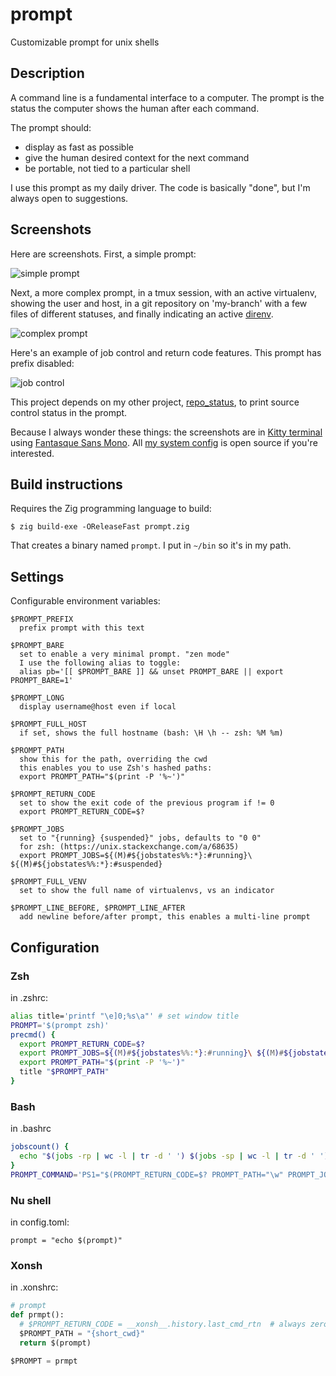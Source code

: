# prompt

Customizable prompt for unix shells

## Description

A command line is a fundamental interface to a computer. The prompt is the
status the computer shows the human after each command.

The prompt should:

- display as fast as possible
- give the human desired context for the next command
- be portable, not tied to a particular shell

I use this prompt as my daily driver. The code is basically "done", but I'm always open to suggestions.

## Screenshots

Here are screenshots. First, a simple prompt:

![simple prompt](../media/short.png?raw=true)

Next, a more complex prompt, in a tmux session, with an active virtualenv, showing the user and host, in a git repository on 'my-branch' with a few files of different statuses, and finally indicating an active [direnv](https://direnv.net/).

![complex prompt](../media/long.png?raw=true)

Here's an example of job control and return code features. This prompt has prefix disabled:

![job control](../media/jobs.png?raw=true)

This project depends on my other project, [repo_status](https://github.com/kbd/repo_status), to print source control status in the prompt.

Because I always wonder these things: the screenshots are in [Kitty terminal](https://sw.kovidgoyal.net/kitty/) using [Fantasque Sans Mono](https://github.com/belluzj/fantasque-sans). All [my system config](https://github.com/kbd/setup) is open source if you're interested.

## Build instructions

Requires the Zig programming language to build:

```
$ zig build-exe -OReleaseFast prompt.zig
```

That creates a binary named `prompt`. I put in `~/bin` so it's in my path.

## Settings

Configurable environment variables:

```
$PROMPT_PREFIX
  prefix prompt with this text

$PROMPT_BARE
  set to enable a very minimal prompt. "zen mode"
  I use the following alias to toggle:
  alias pb='[[ $PROMPT_BARE ]] && unset PROMPT_BARE || export PROMPT_BARE=1'

$PROMPT_LONG
  display username@host even if local

$PROMPT_FULL_HOST
  if set, shows the full hostname (bash: \H \h -- zsh: %M %m)

$PROMPT_PATH
  show this for the path, overriding the cwd
  this enables you to use Zsh's hashed paths:
  export PROMPT_PATH="$(print -P '%~')"

$PROMPT_RETURN_CODE
  set to show the exit code of the previous program if != 0
  export PROMPT_RETURN_CODE=$?

$PROMPT_JOBS
  set to "{running} {suspended}" jobs, defaults to "0 0"
  for zsh: (https://unix.stackexchange.com/a/68635)
  export PROMPT_JOBS=${(M)#${jobstates%%:*}:#running}\ ${(M)#${jobstates%%:*}:#suspended}

$PROMPT_FULL_VENV
  set to show the full name of virtualenvs, vs an indicator

$PROMPT_LINE_BEFORE, $PROMPT_LINE_AFTER
  add newline before/after prompt, this enables a multi-line prompt
```

## Configuration

### Zsh

in .zshrc:

```zsh
alias title='printf "\e]0;%s\a"' # set window title
PROMPT='$(prompt zsh)'
precmd() {
  export PROMPT_RETURN_CODE=$?
  export PROMPT_JOBS=${(M)#${jobstates%%:*}:#running}\ ${(M)#${jobstates%%:*}:#suspended}
  export PROMPT_PATH="$(print -P '%~')"
  title "$PROMPT_PATH"
}
```

### Bash

in .bashrc

```bash
jobscount() {
  echo "$(jobs -rp | wc -l | tr -d ' ') $(jobs -sp | wc -l | tr -d ' ')"
}
PROMPT_COMMAND='PS1="$(PROMPT_RETURN_CODE=$? PROMPT_PATH="\w" PROMPT_JOBS="$(jobscount)" prompt bash)"'
```

### Nu shell

in config.toml:

```
prompt = "echo $(prompt)"
```

### Xonsh

in .xonshrc:

```python
# prompt
def prmpt():
  # $PROMPT_RETURN_CODE = __xonsh__.history.last_cmd_rtn  # always zero?
  $PROMPT_PATH = "{short_cwd}"
  return $(prompt)

$PROMPT = prmpt
```
